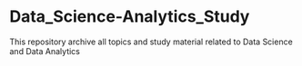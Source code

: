 # Data_Science-Analytics_Study
This repository archive all topics and study material related to Data Science and Data Analytics
